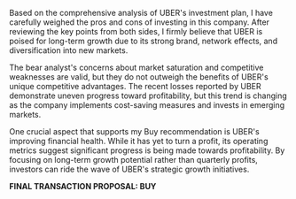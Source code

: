 Based on the comprehensive analysis of UBER's investment plan, I have carefully weighed the pros and cons of investing in this company. After reviewing the key points from both sides, I firmly believe that UBER is poised for long-term growth due to its strong brand, network effects, and diversification into new markets.

The bear analyst's concerns about market saturation and competitive weaknesses are valid, but they do not outweigh the benefits of UBER's unique competitive advantages. The recent losses reported by UBER demonstrate uneven progress toward profitability, but this trend is changing as the company implements cost-saving measures and invests in emerging markets.

One crucial aspect that supports my Buy recommendation is UBER's improving financial health. While it has yet to turn a profit, its operating metrics suggest significant progress is being made towards profitability. By focusing on long-term growth potential rather than quarterly profits, investors can ride the wave of UBER's strategic growth initiatives.

**FINAL TRANSACTION PROPOSAL: BUY**